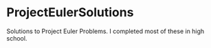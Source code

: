 # ProjectEulerSolutions
Solutions to Project Euler Problems. I completed most of these in high school.
